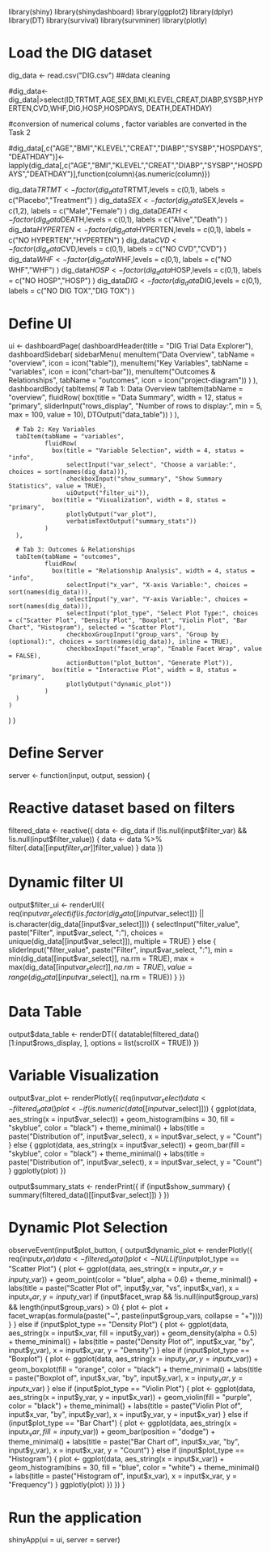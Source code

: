 library(shiny)
library(shinydashboard)
library(ggplot2)
library(dplyr)
library(DT)
library(survival)
library(survminer)
library(plotly)

# Load the DIG dataset  
dig_data <- read.csv("DIG.csv")
##data cleaning

#dig_data<- dig_data|>select(ID,TRTMT,AGE,SEX,BMI,KLEVEL,CREAT,DIABP,SYSBP,HYPERTEN,CVD,WHF,DIG,HOSP,HOSPDAYS, DEATH,DEATHDAY)

#conversion of numerical colums , factor variables are converted in the Task 2 

#dig_data[,c("AGE","BMI","KLEVEL","CREAT","DIABP","SYSBP","HOSPDAYS","DEATHDAY")]<- lapply(dig_data[,c("AGE","BMI","KLEVEL","CREAT","DIABP","SYSBP","HOSPDAYS","DEATHDAY")],function(column){as.numeric(column)}) 

  
dig_data$TRTMT<- factor(dig_data$TRTMT,levels = c(0,1), labels = c("Placebo","Treatment") )
dig_data$SEX<- factor(dig_data$SEX,levels = c(1,2), labels = c("Male","Female") )
dig_data$DEATH<- factor(dig_data$DEATH,levels = c(0,1), labels = c("Alive","Death") )
dig_data$HYPERTEN<- factor(dig_data$HYPERTEN,levels = c(0,1), labels = c("NO HYPERTEN","HYPERTEN") )
dig_data$CVD<- factor(dig_data$CVD,levels = c(0,1), labels = c("NO CVD","CVD") )
dig_data$WHF<- factor(dig_data$WHF,levels = c(0,1), labels = c("NO WHF","WHF") )
dig_data$HOSP<- factor(dig_data$HOSP,levels = c(0,1), labels = c("NO HOSP","HOSP") )
dig_data$DIG<- factor(dig_data$DIG,levels = c(0,1), labels = c("NO DIG TOX","DIG TOX") )


# Define UI
ui <- dashboardPage(
  dashboardHeader(title = "DIG Trial Data Explorer"),
  dashboardSidebar(
    sidebarMenu(
      menuItem("Data Overview", tabName = "overview", icon = icon("table")),
      menuItem("Key Variables", tabName = "variables", icon = icon("chart-bar")),
      menuItem("Outcomes & Relationships", tabName = "outcomes", icon = icon("project-diagram"))
    )
  ),
  dashboardBody(
    tabItems(
      # Tab 1: Data Overview
      tabItem(tabName = "overview",
              fluidRow(
                box(title = "Data Summary", width = 12, status = "primary",
                    sliderInput("rows_display", "Number of rows to display:", min = 5, max = 100, value = 10),
                    DTOutput("data_table"))
              )
      ),
      
      # Tab 2: Key Variables
      tabItem(tabName = "variables",
              fluidRow(
                box(title = "Variable Selection", width = 4, status = "info",
                    selectInput("var_select", "Choose a variable:", choices = sort(names(dig_data))),
                    checkboxInput("show_summary", "Show Summary Statistics", value = TRUE),
                    uiOutput("filter_ui")),
                box(title = "Visualization", width = 8, status = "primary",
                    plotlyOutput("var_plot"),
                    verbatimTextOutput("summary_stats"))
              )
      ),
      
      # Tab 3: Outcomes & Relationships
      tabItem(tabName = "outcomes",
              fluidRow(
                box(title = "Relationship Analysis", width = 4, status = "info",
                    selectInput("x_var", "X-axis Variable:", choices = sort(names(dig_data))),
                    selectInput("y_var", "Y-axis Variable:", choices = sort(names(dig_data))),
                    selectInput("plot_type", "Select Plot Type:", choices = c("Scatter Plot", "Density Plot", "Boxplot", "Violin Plot", "Bar Chart", "Histogram"), selected = "Scatter Plot"),
                    checkboxGroupInput("group_vars", "Group by (optional):", choices = sort(names(dig_data)), inline = TRUE),
                    checkboxInput("facet_wrap", "Enable Facet Wrap", value = FALSE),
                    actionButton("plot_button", "Generate Plot")),
                box(title = "Interactive Plot", width = 8, status = "primary",
                    plotlyOutput("dynamic_plot"))
              )
      )
    )
  )
)

# Define Server
server <- function(input, output, session) {
  # Reactive dataset based on filters
  filtered_data <- reactive({
    data <- dig_data
    if (!is.null(input$filter_var) && !is.null(input$filter_value)) {
      data <- data %>% filter(.data[[input$filter_var]] %in% input$filter_value)
    }
    data
  })
  
  # Dynamic filter UI
  output$filter_ui <- renderUI({
    req(input$var_select)
    if (is.factor(dig_data[[input$var_select]]) || is.character(dig_data[[input$var_select]])) {
      selectInput("filter_value", paste("Filter", input$var_select, ":"),
                  choices = unique(dig_data[[input$var_select]]), multiple = TRUE)
    } else {
      sliderInput("filter_value", paste("Filter", input$var_select, ":"),
                  min = min(dig_data[[input$var_select]], na.rm = TRUE),
                  max = max(dig_data[[input$var_select]], na.rm = TRUE),
                  value = range(dig_data[[input$var_select]], na.rm = TRUE))
    }
  })
  
  # Data Table
  output$data_table <- renderDT({
    datatable(filtered_data()[1:input$rows_display, ], options = list(scrollX = TRUE))
  })
  
  # Variable Visualization
  output$var_plot <- renderPlotly({
    req(input$var_select)
    data <- filtered_data()
    plot <- if (is.numeric(data[[input$var_select]])) {
      ggplot(data, aes_string(x = input$var_select)) +
        geom_histogram(bins = 30, fill = "skyblue", color = "black") +
        theme_minimal() +
        labs(title = paste("Distribution of", input$var_select), x = input$var_select, y = "Count")
    } else {
      ggplot(data, aes_string(x = input$var_select)) +
        geom_bar(fill = "skyblue", color = "black") +
        theme_minimal() +
        labs(title = paste("Distribution of", input$var_select), x = input$var_select, y = "Count")
    }
    ggplotly(plot)
  })
  
  output$summary_stats <- renderPrint({
    if (input$show_summary) {
      summary(filtered_data()[[input$var_select]])
    }
  })
  
  # Dynamic Plot Selection
  observeEvent(input$plot_button, {
    output$dynamic_plot <- renderPlotly({
      req(input$x_var)
      data <- filtered_data()
      plot <- NULL
      if (input$plot_type == "Scatter Plot") {
        plot <- ggplot(data, aes_string(x = input$x_var, y = input$y_var)) +
          geom_point(color = "blue", alpha = 0.6) +
          theme_minimal() +
          labs(title = paste("Scatter Plot of", input$y_var, "vs", input$x_var),
               x = input$x_var, y = input$y_var)
        if (input$facet_wrap && !is.null(input$group_vars) && length(input$group_vars) > 0) {
          plot <- plot + facet_wrap(as.formula(paste("~", paste(input$group_vars, collapse = "+"))))
        }
      } else if (input$plot_type == "Density Plot") {
        plot <- ggplot(data, aes_string(x = input$x_var, fill = input$y_var)) +
          geom_density(alpha = 0.5) +
          theme_minimal() +
          labs(title = paste("Density Plot of", input$x_var, "by", input$y_var),
               x = input$x_var, y = "Density")
      } else if (input$plot_type == "Boxplot") {
        plot <- ggplot(data, aes_string(x = input$y_var, y = input$x_var)) +
          geom_boxplot(fill = "orange", color = "black") +
          theme_minimal() +
          labs(title = paste("Boxplot of", input$x_var, "by", input$y_var),
               x = input$y_var, y = input$x_var)
      } else if (input$plot_type == "Violin Plot") {
        plot <- ggplot(data, aes_string(x = input$y_var, y = input$x_var)) +
          geom_violin(fill = "purple", color = "black") +
          theme_minimal() +
          labs(title = paste("Violin Plot of", input$x_var, "by", input$y_var),
               x = input$y_var, y = input$x_var)
      } else if (input$plot_type == "Bar Chart") {
        plot <- ggplot(data, aes_string(x = input$x_var, fill = input$y_var)) +
          geom_bar(position = "dodge") +
          theme_minimal() +
          labs(title = paste("Bar Chart of", input$x_var, "by", input$y_var),
               x = input$x_var, y = "Count")
      } else if (input$plot_type == "Histogram") {
        plot <- ggplot(data, aes_string(x = input$x_var)) +
          geom_histogram(bins = 30, fill = "blue", color = "white") +
          theme_minimal() +
          labs(title = paste("Histogram of", input$x_var), x = input$x_var, y = "Frequency")
      }
      ggplotly(plot)
    })
  })
}

# Run the application
shinyApp(ui = ui, server = server)
